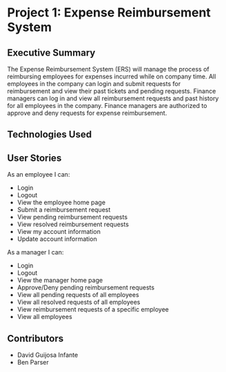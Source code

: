 # Project 1: Expense Reimbursement System

## Executive Summary

The Expense Reimbursement System (ERS) will manage the process of reimbursing employees for expenses incurred while on company time. All employees in the company can login and submit requests for reimbursement and view their past tickets and pending requests. Finance managers can log in and view all reimbursement requests and past history for all employees in the company. Finance managers are authorized to approve and deny requests for expense reimbursement.

## Technologies Used


## User Stories

As an employee I can:

-   Login
-   Logout
-   View the employee home page
-   Submit a reimbursement request
-   View pending reimbursement requests
-   View resolved reimbursement requests
-   View my account information
-   Update account information

As a manager I can:

-   Login
-   Logout
-   View the manager home page
-   Approve/Deny pending reimbursement requests
-   View all pending requests of all employees
-   View all resolved requests of all employees
-   View reimbursement requests of a specific employee
-   View all employees


## Contributors

- David Guijosa Infante 
- Ben Parser

